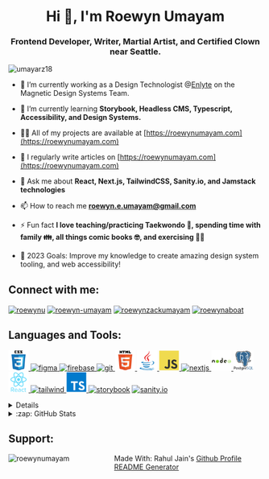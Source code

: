 
<h1 align="center">Hi 👋, I'm Roewyn Umayam</h1>
<h3 align="center">Frontend Developer, Writer, Martial Artist, and Certified Clown near Seattle.</h3>

<p align="left"> <img src="https://komarev.com/ghpvc/?username=umayarz18&label=Profile%20views&color=0e75b6&style=flat" alt="umayarz18" /> </p>

- 🔭 I’m currently working as a Design Technologist @[Enlyte](https://enlyte.com) on the Magnetic Design Systems Team.

- 🌱 I’m currently learning **Storybook, Headless CMS, Typescript, Accessibility, and  Design Systems.**

- 👨‍💻 All of my projects are available at [https://roewynumayam.com](https://roewynumayam.com)

- 📝 I regularly write articles on [https://roewynumayam.com](https://roewynumayam.com)

- 💬 Ask me about **React, Next.js, TailwindCSS, Sanity.io, and Jamstack technologies**

- 📫 How to reach me **roewyn.e.umayam@gmail.com**

- ⚡ Fun fact **I love teaching/practicing Taekwondo 🥋, spending time with family 👪, all things comic books 🤓, and exercising 🏋🏾**

- 🥅 2023 Goals: Improve my knowledge to create amazing design system tooling, and web accessibility!


## Connect with me:

<p align="left">
<a href="https://twitter.com/roewynu" target="blank"><img align="center" src="https://raw.githubusercontent.com/rahuldkjain/github-profile-readme-generator/master/src/images/icons/Social/twitter.svg" alt="roewynu" height="30" width="40" /></a>
<a href="https://linkedin.com/in/roewyn-umayam" target="blank"><img align="center" src="https://raw.githubusercontent.com/rahuldkjain/github-profile-readme-generator/master/src/images/icons/Social/linked-in-alt.svg" alt="roewyn-umayam" height="30" width="40" /></a>
<a href="https://fb.com/roewynzackumayam/" target="blank"><img align="center" src="https://raw.githubusercontent.com/rahuldkjain/github-profile-readme-generator/master/src/images/icons/Social/facebook.svg" alt="roewynzackumayam" height="30" width="40" /></a>
<a href="https://instagram.com/roewynaboat" target="blank"><img align="center" src="https://raw.githubusercontent.com/rahuldkjain/github-profile-readme-generator/master/src/images/icons/Social/instagram.svg" alt="roewynaboat" height="30" width="40" /></a>
</p>

## Languages and Tools:
<p align="left" width="100%"> <a href="https://www.w3schools.com/css/" target="_blank" rel="noreferrer"> <img src="https://raw.githubusercontent.com/devicons/devicon/master/icons/css3/css3-original-wordmark.svg" alt="css3" width="40" height="40"/> </a> <a href="https://www.figma.com/" target="_blank" rel="noreferrer"> <img src="https://www.vectorlogo.zone/logos/figma/figma-icon.svg" alt="figma" width="40" height="40"/> </a> <a href="https://firebase.google.com/" target="_blank" rel="noreferrer"> <img src="https://www.vectorlogo.zone/logos/firebase/firebase-icon.svg" alt="firebase" width="40" height="40"/> </a> <a href="https://git-scm.com/" target="_blank" rel="noreferrer"> <img src="https://www.vectorlogo.zone/logos/git-scm/git-scm-icon.svg" alt="git" width="40" height="40"/> </a> <a href="https://www.w3.org/html/" target="_blank" rel="noreferrer"> <img src="https://raw.githubusercontent.com/devicons/devicon/master/icons/html5/html5-original-wordmark.svg" alt="html5" width="40" height="40"/> </a> <a href="https://www.java.com" target="_blank" rel="noreferrer"> <img src="https://raw.githubusercontent.com/devicons/devicon/master/icons/java/java-original.svg" alt="java" width="40" height="40"/> </a> <a href="https://developer.mozilla.org/en-US/docs/Web/JavaScript" target="_blank" rel="noreferrer"> <img src="https://raw.githubusercontent.com/devicons/devicon/master/icons/javascript/javascript-original.svg" alt="javascript" width="40" height="40"/> </a> <a href="https://nextjs.org/" target="_blank" rel="noreferrer"> <img src="https://cdn.worldvectorlogo.com/logos/nextjs-2.svg" alt="nextjs" width="40" height="40"/> </a> <a href="https://nodejs.org" target="_blank" rel="noreferrer"> <img src="https://raw.githubusercontent.com/devicons/devicon/master/icons/nodejs/nodejs-original-wordmark.svg" alt="nodejs" width="40" height="40"/> </a> <a href="https://www.postgresql.org" target="_blank" rel="noreferrer"> <img src="https://raw.githubusercontent.com/devicons/devicon/master/icons/postgresql/postgresql-original-wordmark.svg" alt="postgresql" width="40" height="40"/> </a> <a href="https://reactjs.org/" target="_blank" rel="noreferrer"> <img src="https://raw.githubusercontent.com/devicons/devicon/master/icons/react/react-original-wordmark.svg" alt="react" width="40" height="40"/> </a> <a href="https://tailwindcss.com/" target="_blank" rel="noreferrer"> <img src="https://www.vectorlogo.zone/logos/tailwindcss/tailwindcss-icon.svg" alt="tailwind" width="40" height="40"/> </a> <a href="https://www.typescriptlang.org/" target="_blank" rel="noreferrer"> <img src="https://raw.githubusercontent.com/devicons/devicon/master/icons/typescript/typescript-original.svg" alt="typescript" width="40" height="40"/> </a> 
<a href="https://storybook.js.org" target="_blank" rel="noreferrer"><img src="https://user-images.githubusercontent.com/61628982/150425758-6fecf2c4-943c-4349-9e39-7278a28be6cf.png" alt="storybook" width="40" height="40"/><a>
<a href="https://sanity.io" target="_blank" rel="noreferrer"><img src="https://user-images.githubusercontent.com/61628982/150426349-95fae764-821a-4b49-9d3a-b5260db742de.png" alt="sanity.io" width="40" height="40"/><a>
</p>

<details>
  <summary>:zap: Recent GitHub Activity</summary>
  
<!--START_SECTION:activity-->
1. ❗️ Opened issue [#13](https://github.com/Umayarz18/Taekwondo-Knowledge-App/issues/13) in [Umayarz18/Taekwondo-Knowledge-App](https://github.com/Umayarz18/Taekwondo-Knowledge-App)
2. ❗️ Opened issue [#12](https://github.com/Umayarz18/Taekwondo-Knowledge-App/issues/12) in [Umayarz18/Taekwondo-Knowledge-App](https://github.com/Umayarz18/Taekwondo-Knowledge-App)
3. ❗️ Opened issue [#11](https://github.com/Umayarz18/Taekwondo-Knowledge-App/issues/11) in [Umayarz18/Taekwondo-Knowledge-App](https://github.com/Umayarz18/Taekwondo-Knowledge-App)
4. ❗️ Opened issue [#10](https://github.com/Umayarz18/Taekwondo-Knowledge-App/issues/10) in [Umayarz18/Taekwondo-Knowledge-App](https://github.com/Umayarz18/Taekwondo-Knowledge-App)
5. ❗️ Opened issue [#9](https://github.com/Umayarz18/Taekwondo-Knowledge-App/issues/9) in [Umayarz18/Taekwondo-Knowledge-App](https://github.com/Umayarz18/Taekwondo-Knowledge-App)
<!--END_SECTION:activity-->

</details>

  
<details>
  <summary>:zap: GitHub Stats</summary>
   <img align="left" src="https://github-readme-stats.vercel.app/api/top-langs?username=umayarz18&show_icons=true&count_private=true&locale=en&layout=compact" alt="umayarz18" 

&nbsp;<img align="center" src="https://github-readme-stats.vercel.app/api?username=umayarz18&show_icons=true&locale=en" alt="umayarz18" />

</details>


## Support:
<p><a href="https://www.buymeacoffee.com/roewynumayam"> <img align="left" src="https://cdn.buymeacoffee.com/buttons/v2/default-yellow.png" height="50" width="210" alt="roewynumayam" /></a></p>


Made With: Rahul Jain's [Github Profile README Generator](https://rahuldkjain.github.io/gh-profile-readme-generator/)
